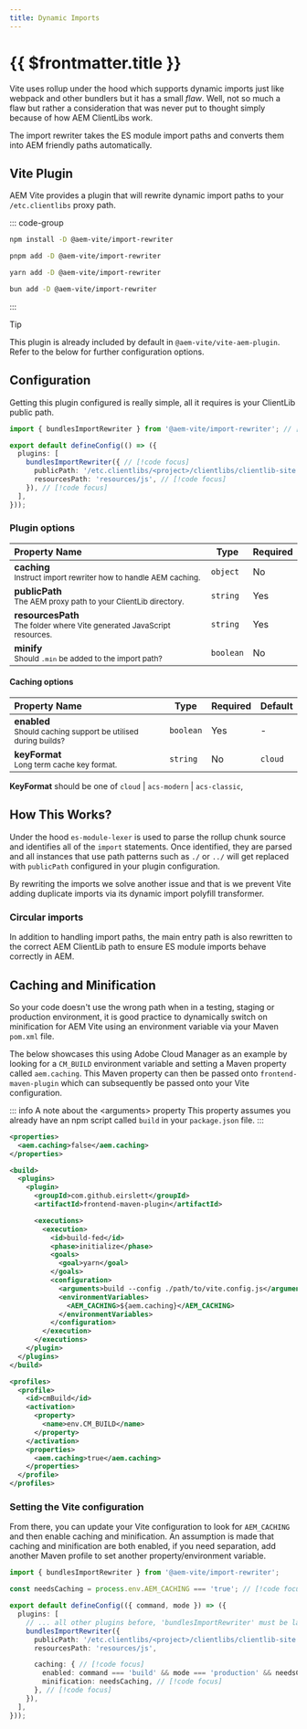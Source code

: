 ```yaml
---
title: Dynamic Imports
---
```


# {{ $frontmatter.title }}

Vite uses rollup under the hood which supports dynamic imports just like webpack and other bundlers but it has a small _flaw_. Well, not so much a flaw but rather a consideration that was never put to thought simply because of how AEM ClientLibs work.

The import rewriter takes the ES module import paths and converts them into AEM friendly paths automatically.

## Vite Plugin

AEM Vite provides a plugin that will rewrite dynamic import paths to your `/etc.clientlibs` proxy path.

::: code-group

```sh [npm]
npm install -D @aem-vite/import-rewriter
```

```sh [pnpm]
pnpm add -D @aem-vite/import-rewriter
```

```sh [yarn]
yarn add -D @aem-vite/import-rewriter
```

```sh [bun]
bun add -D @aem-vite/import-rewriter
```

:::

> [!TIP]
> This plugin is already included by default in `@aem-vite/vite-aem-plugin`. Refer to the below for further configuration options.

## Configuration

Getting this plugin configured is really simple, all it requires is your ClientLib public path.

<!-- prettier-ignore-start -->
```ts
import { bundlesImportRewriter } from '@aem-vite/import-rewriter'; // [!code focus]

export default defineConfig(() => ({
  plugins: [
    bundlesImportRewriter({ // [!code focus]
      publicPath: '/etc.clientlibs/<project>/clientlibs/clientlib-site', // [!code focus]
      resourcesPath: 'resources/js', // [!code focus]
    }), // [!code focus]
  ],
}));
```
<!-- prettier-ignore-end -->

### Plugin options

| Property Name                                                                             | Type     | Required |
| :---------------------------------------------------------------------------------------- | -------- | -------- |
| **caching**<br><small>Instruct import rewriter how to handle AEM caching.</small>         | `object` | No       |
| **publicPath**<br><small>The AEM proxy path to your ClientLib directory.</small>          | `string` | Yes      |
| **resourcesPath**<br><small>The folder where Vite generated JavaScript resources.</small> | `string` | Yes      |
| **minify**<br><small>Should `.min` be added to the import path?</small>                   | `boolean`| No      |

#### Caching options

| Property Name                                                                   | Type      | Required | Default    |
| :------------------------------------------------------------------------------ | --------- | -------- | ---------- |
| **enabled**<br><small>Should caching support be utilised during builds?</small> | `boolean` | Yes      | -          |
| **keyFormat**<br><small>Long term cache key format.</small>                     | `string`  | No       | `cloud`    |

**KeyFormat** should be one of `cloud` | `acs-modern` | `acs-classic`,

## How This Works?

Under the hood `es-module-lexer` is used to parse the rollup chunk source and identifies all of the `import` statements. Once identified, they are parsed and all instances that use path patterns such as `./` or `../` will get replaced with `publicPath` configured in your plugin configuration.

By rewriting the imports we solve another issue and that is we prevent Vite adding duplicate imports via its dynamic import polyfill transformer.

### Circular imports

In addition to handling import paths, the main entry path is also rewritten to the correct AEM ClientLib path to ensure ES module imports behave correctly in AEM.

## Caching and Minification

So your code doesn't use the wrong path when in a testing, staging or production environment, it is good practice to dynamically switch on minification for AEM Vite using an environment variable via your Maven `pom.xml` file.

The below showcases this using Adobe Cloud Manager as an example by looking for a `CM_BUILD` environment variable and setting a Maven property called `aem.caching`. This Maven property can then be passed onto `frontend-maven-plugin` which can subsequently be passed onto your Vite configuration.

::: info A note about the &lt;arguments> property
This property assumes you already have an npm script called `build` in your `package.json` file.
:::

```xml
<properties>
  <aem.caching>false</aem.caching>
</properties>

<build>
  <plugins>
    <plugin>
      <groupId>com.github.eirslett</groupId>
      <artifactId>frontend-maven-plugin</artifactId>

      <executions>
        <execution>
          <id>build-fed</id>
          <phase>initialize</phase>
          <goals>
            <goal>yarn</goal>
          </goals>
          <configuration>
            <arguments>build --config ./path/to/vite.config.js</arguments>
            <environmentVariables>
              <AEM_CACHING>${aem.caching}</AEM_CACHING>
            </environmentVariables>
          </configuration>
        </execution>
      </executions>
    </plugin>
  </plugins>
</build>

<profiles>
  <profile>
    <id>cmBuild</id>
    <activation>
      <property>
        <name>env.CM_BUILD</name>
      </property>
    </activation>
    <properties>
      <aem.caching>true</aem.caching>
    </properties>
  </profile>
</profiles>
```

### Setting the Vite configuration

From there, you can update your Vite configuration to look for `AEM_CACHING` and then enable caching and minification. An assumption is made that caching and minification are both enabled, if you need separation, add another Maven profile to set another property/environment variable.

<!-- prettier-ignore-start -->
```ts
import { bundlesImportRewriter } from '@aem-vite/import-rewriter';

const needsCaching = process.env.AEM_CACHING === 'true'; // [!code focus]

export default defineConfig(({ command, mode }) => ({
  plugins: [
    // ... all other plugins before, 'bundlesImportRewriter' must be last
    bundlesImportRewriter({
      publicPath: '/etc.clientlibs/<project>/clientlibs/clientlib-site',
      resourcesPath: 'resources/js',

      caching: { // [!code focus]
        enabled: command === 'build' && mode === 'production' && needsCaching, // [!code focus]
        minification: needsCaching, // [!code focus]
      }, // [!code focus]
    }),
  ],
}));
```
<!-- prettier-ignore-end -->
